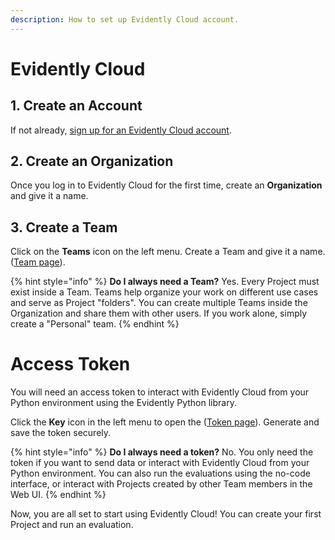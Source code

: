 ```yaml
---
description: How to set up Evidently Cloud account.
---
```


# Evidently Cloud  

## 1. Create an Account

If not already, [sign up for an Evidently Cloud account](https://app.evidently.cloud/signup). 

## 2. Create an Organization

Once you log in to Evidently Cloud for the first time, create an **Organization** and give it a name. 

## 3. Create a Team 

Click on the **Teams** icon on the left menu. Create a Team and give it a name. ([Team page](https://app.evidently.cloud/teams)).

{% hint style="info" %}
**Do I always need a Team?** Yes. Every Project must exist inside a Team. Teams help organize your work on different use cases and serve as Project "folders". You can create multiple Teams inside the Organization and share them with other users. If you work alone, simply create a "Personal" team. 
{% endhint %}

# Access Token

You will need an access token to interact with Evidently Cloud from your Python environment using the Evidently Python library.

Click the **Key** icon in the left menu to open the ([Token page](https://app.evidently.cloud/token)). Generate and save the token securely. 

{% hint style="info" %}
**Do I always need a token?** No. You only need the token if you want to send data or interact with Evidently Cloud from your Python environment. You can also run the evaluations using the no-code interface, or interact with Projects created by other Team members in the Web UI.
{% endhint %}

Now, you are all set to start using Evidently Cloud! You can create your first Project and run an evaluation.
